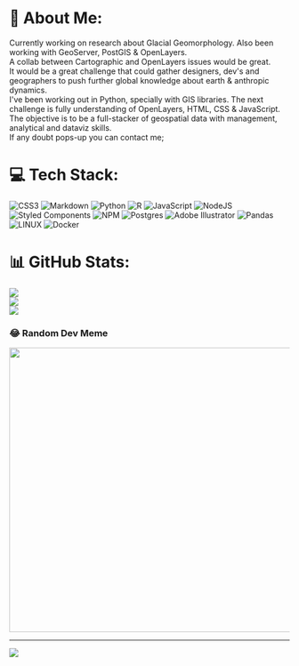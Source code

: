 # 💫 About Me:
Currently working on research about Glacial Geomorphology. Also been working with GeoServer, PostGIS & OpenLayers.<br>A collab between Cartographic and OpenLayers issues would be great.<br>It would be a great challenge that could gather designers, dev's and geographers to push further global knowledge about earth & anthropic dynamics.<br>I've been working out in Python, specially with GIS libraries. The next challenge is fully understanding of OpenLayers, HTML, CSS & JavaScript.<br>The objective is to be a full-stacker of geospatial data with management, analytical and dataviz skills.<br>If any doubt pops-up you can contact me;

# 💻 Tech Stack:
![CSS3](https://img.shields.io/badge/css3-%231572B6.svg?style=for-the-badge&logo=css3&logoColor=white) ![Markdown](https://img.shields.io/badge/markdown-%23000000.svg?style=for-the-badge&logo=markdown&logoColor=white) ![Python](https://img.shields.io/badge/python-3670A0?style=for-the-badge&logo=python&logoColor=ffdd54) ![R](https://img.shields.io/badge/r-%23276DC3.svg?style=for-the-badge&logo=r&logoColor=white) ![JavaScript](https://img.shields.io/badge/javascript-%23323330.svg?style=for-the-badge&logo=javascript&logoColor=%23F7DF1E) ![NodeJS](https://img.shields.io/badge/node.js-6DA55F?style=for-the-badge&logo=node.js&logoColor=white) ![Styled Components](https://img.shields.io/badge/styled--components-DB7093?style=for-the-badge&logo=styled-components&logoColor=white) ![NPM](https://img.shields.io/badge/NPM-%23000000.svg?style=for-the-badge&logo=npm&logoColor=white) ![Postgres](https://img.shields.io/badge/postgres-%23316192.svg?style=for-the-badge&logo=postgresql&logoColor=white) ![Adobe Illustrator](https://img.shields.io/badge/adobeillustrator-%23FF9A00.svg?style=for-the-badge&logo=adobeillustrator&logoColor=white) ![Pandas](https://img.shields.io/badge/pandas-%23150458.svg?style=for-the-badge&logo=pandas&logoColor=white) ![LINUX](https://img.shields.io/badge/Linux-FCC624?style=for-the-badge&logo=linux&logoColor=black) ![Docker](https://img.shields.io/badge/docker-%230db7ed.svg?style=for-the-badge&logo=docker&logoColor=white)
# 📊 GitHub Stats:
![](https://github-readme-stats.vercel.app/api?username=edgarfigueira&theme=dark&hide_border=false&include_all_commits=false&count_private=false)<br/>
![](https://github-readme-streak-stats.herokuapp.com/?user=edgarfigueira&theme=dark&hide_border=false)<br/>
![](https://github-readme-stats.vercel.app/api/top-langs/?username=edgarfigueira&theme=dark&hide_border=false&include_all_commits=false&count_private=false&layout=compact)

### 😂 Random Dev Meme
<img src="https://random-memer.herokuapp.com/" width="512px"/>

---
[![](https://visitcount.itsvg.in/api?id=edgarfigueira&icon=0&color=0)](https://visitcount.itsvg.in)

<!-- Proudly created with GPRM ( https://gprm.itsvg.in ) -->

